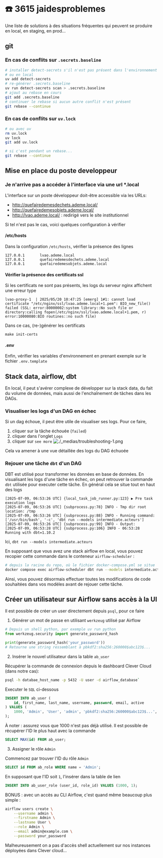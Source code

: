 # ☎️ 3615 jaidesproblemes

Une liste de solutions à des situations fréquentes qui peuvent se produire en local, en staging, en prod...

## git

### En cas de conflits sur `.secrets.baseline`

```bash
# installer detect-secrets s'il n'est pas présent dans l'environnement virtuel
# ou en local
uv add detect-secrets
# re-générer .secrets.baseline
uv run detect-secrets scan > .secrets.baseline
# ajout au rebase en cours
git add .secrets.baseline
# continuer le rebase si aucun autre conflit n'est présent
git rebase --continue
```

### En cas de conflits sur `uv.lock`

```bash
# ou avec uv
rm uv.lock
uv lock
git add uv.lock

# si c'est pendant un rebase...
git rebase --continue
```

## Mise en place du poste developpeur

### Je n'arrive pas a accéder à l'interface via une url \*.local

L'interface sur un poste développeur doit-être accessible via les URLs:

- http://quefairedemesdechets.ademe.local/
- http://quefairedemesobjets.ademe.local/
- http://lvao.ademe.local/ : redirigé vers le site institutionnel

Si tel n'est pas le cas, voici quelques configuration à vérifier

#### /etc/hosts

Dans la configuration `/etc/hosts`, vérifier la présence des lignes

```
127.0.0.1       lvao.ademe.local
127.0.0.1       quefairedemesdechets.ademe.local
127.0.0.1       quefairedemesobjets.ademe.local
```

#### Vérifier la présence des certificats ssl

Si les certificats ne sont pas présents, les logs du serveur nginx affichent une erreur type

```
lvao-proxy-1  | 2025/05/20 10:47:25 [emerg] 1#1: cannot load certificate "/etc/nginx/ssl/lvao.ademe.local+1.pem": BIO_new_file() failed (SSL: error:80000002:system library::No such file or directory:calling fopen(/etc/nginx/ssl/lvao.ademe.local+1.pem, r) error:10000080:BIO routines::no such file)
```

Dans ce cas, (re-)générer les certificats

```
make init-certs
```

#### .env

Enfin, vérifier les variables d'environnement en prenant exemple sur le fichier `.env.template`

## Stack data, airflow, dbt

En local, il peut s'avérer complexe de développer sur la stack data, du fait du volume de données, mais aussi de l'enchaînement de tâches dans les DAGs.

### Visualiser les logs d'un DAG en échec

Si un dag échoue, il peut être utile de visualiser ses logs.
Pour ce faire,

1. cliquer sur la tâche échouée (`failed`)
2. cliquer dans l'onglet `Logs`
3. cliquer sur `see more`
   ![./_medias/troubleshooting-1.png]()

Cela va amener à une vue détaillée des logs du DAG échuoée

### Rejouer une tâche `dbt` d'un DAG

DBT est utilisé pour transformer les données en base de données.
En visualisant les logs d'une tâche en échec, on peut retrouver la commande `dbt` utilisée pour executer cette tâche. En général cela se situe tout en haut des logs

```
[2025-07-09, 06:53:26 UTC] {local_task_job_runner.py:123} ▶ Pre task execution logs
[2025-07-09, 06:53:26 UTC] {subprocess.py:78} INFO - Tmp dir root location: /tmp
[2025-07-09, 06:53:26 UTC] {subprocess.py:88} INFO - Running command: ['/usr/bin/bash', '-c', 'dbt run --models intermediate.acteurs']
[2025-07-09, 06:53:26 UTC] {subprocess.py:99} INFO - Output:
[2025-07-09, 06:53:28 UTC] {subprocess.py:106} INFO - 06:53:28  Running with dbt=1.10.2
```

Ici, `dbt run --models intermediate.acteurs`

En supposant que vous avez une stack airflow en local, vous pouvez recopier cette commande dans le conteneur `airflow-scheduler` :

```sh
# depuis la racine du repo, où le fichier docker-compose.yml se situe
docker compose exec airflow-scheduler dbt run --models intermediate.acteurs
```

Ainsi, vous pouvez désormais effectuer toutes les modifications de code souhaitées dans vos modèles avant de rejouer cette tâche.

## Créer un utilisateur sur Airflow sans accès à la UI

Il est possible de créer un user directement depuis `psql`, pour ce faire

1. Générer un mot de passe en utilisant `werkzeug` utilisé par Airflow

```py
# Depuis un shell python, par exemple uv run python
from werkzeug.security import generate_password_hash

print(generate_password_hash('your_password'))
# Retourne une string ressemblant à pbkdf2:sha256:260000$abc123$...
```

2. Insérer le nouvel utilisateur dans la table `ab_user`

Récupérer la commande de connexion depuis le dashboard Clever Cloud (dans notre cas):

```sh
psql -h databae_host_name -p 5432 -U user -d airflow_database`
```

Executer le `SQL` ci-dessous

```sql
INSERT INTO ab_user (
    id, first_name, last_name, username, password, email, active
) VALUES (
    1000, 'Admin', 'User', 'admin', 'pbkdf2:sha256:260000$abc123$...', 'admin@example.com', true
);
```

À noter : assurez vous que 1000 n'est pas déjà utilisé. Il est possible de récupérer l'ID le plus haut avec la commande

```sql
SELECT MAX(id) FROM ab_user;
```

3. Assigner le rôle `Admin`

Commencez par trouver l'ID du rôle `Admin`

```sql
SELECT id FROM ab_role WHERE name = 'Admin';
```

En supposant que l'ID soit `1`, l'insérer dans la table de lien

```sql
INSERT INTO ab_user_role (user_id, role_id) VALUES (1000, 1);
```

BONUS : avec un accès au CLI Airflow, c'est quand même beaucoup plus simple :

```sh
airflow users create \
    --username admin \
    --firstname Admin \
    --lastname User \
    --role Admin \
    --email admin@example.com \
    --password your_password
```

Malheureusement on a pas d'accès shell actuellement sur nos instances déployées dans Clever cloud...
